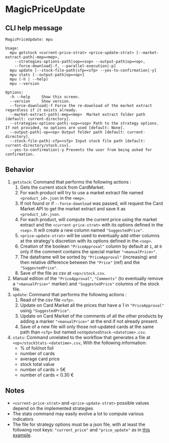 # MagicPriceUpdate

## CLI help message

```
MagicPriceUpdate: mpu

Usage:
  mpu getstock <current-price-strat> <price-update-strat> [--market-extract-path|-mep=<mep>, 
    --strategies-options-path|sop=<sop> --output-path|op=<op>, 
    --force-download|-f, --parallel-execution|-p]
  mpu update [--stock-file-path|sfp=<sfp> --yes-to-confirmation|-y]
  mpu stats [--output-path|op=<op>]
  mpu (-h | --help)
  mpu --version

Options:
  -h --help     Show this screen.
  --version     Show version.
  --force-download|-f Force the re-download of the market extract regardless if it exists already.
  --market-extract-path|-mep=<mep>  Market extract folder path [default: current-directory].
  --strategies-options-path|-sop=<sop> Path to the strategy options. If not provided, no options are used [default: None].
  --output-path|-op=<op> Output folder path [default: current-directory].
  --stock-file-path|-sfp=<sfp> Input stock file path [default: current-directory/stock.csv].
  --yes-to-confirmation|-y Prevents the user from being asked for confirmation.
```

## Behavior

1. `getstock`: Command that performs the following actions :
    1. Gets the current stock from CardMarket.
    2. For each product will try to use a market
    extract file named `<product_id>.json` in the `<mep>`.
    3. If not found or if `--force-download` was passed, will request the Card Market API to get the market extract and save it as
    `<product_id>.json`.
    4. For each product, will compute the current price using the
    market extract and the `<current-price-strat>` with its options defined in the `<sep>`. It will create a new column named
    `"SuggestedPrice"`.
    5. `<price-update-strat>` will be used to eventually add other columns at the
    strategy's discretion with its options defined in the `<sep>`.
    6. Creation of the boolean `"PriceApproval"` column by default at `1`, at `0` only
    if the comment contains the special marker `"<manualPrice>"`.
    7. The dataframe will be sorted by `"PriceApproval"` (increasing) and then relative
    difference between the `"Price"` (ref) and the `"SuggestedPrice"`.
    8. Save of the file as csv at `<op>/stock.csv`.
2. Manual edition of the `"PriceApproval"`, `"Comments"` (to eventually 
remove a `"<manualPrice>"` marker) and `"SuggestedPrice"` columns of the stock file.
3. `update`: Command that performs the following actions :
    1. Read of the csv file `<sfp>`.
    2. Update on Card Market all the prices that have a 1 in `"PriceApproval"` using `"SuggestedPrice"`.
    3. Update on Card Market of the comments of all the other products by adding a 
    marker `"<manualPrice>"` at the end if not already present.
    4. Save of a new file will only those not-updated cards at the same path than `<sfp>`
    but named `notUpdatedStock-<datetime>.csv`.
4. `stats`: Command unrelated to the workflow that generates a file at `<op>/stockStats-<datetime>.csv`,
    With the following information:
    - % of foil/not foil
    - number of cards
    - average card price
    - stock total value
    - number of cards > 5€
    - number of cards < 0.30 €

## Notes
- `<current-price-strat>` and `<price-update-strat>` possible values 
depend on the implemented strategies
- The stats command may easily evolve a lot to compute various indicators
- The file for strategy options must be a json file, with at least the following root keys:
`"current_price"` and `"price_update"` as in [this example](./strategies_options_example.json).
